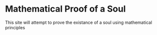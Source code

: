 # Mathematical Proof of a Soul
This site will attempt to prove the existance of a soul using mathematical principles
